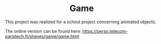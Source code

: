 # <center> Game </center>

This project was realized for a school project concerning animated objects.

The online version can be found here: https://perso.telecom-paristech.fr/shayes/game/game.html